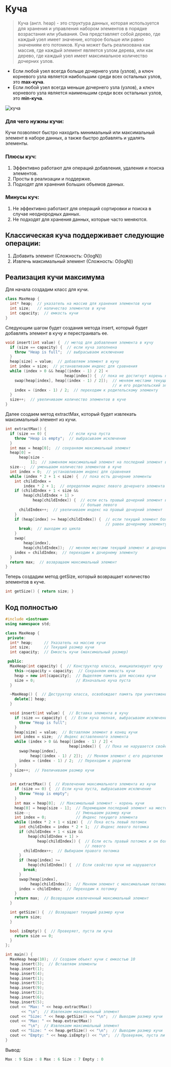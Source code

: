 # Куча
>Куча (англ. heap) - это структура данных, которая используется для хранения и управления набором элементов в порядке возрастания или убывания. Она представляет собой дерево, где каждый узел имеет значение, которое больше или равно значениям его потомков. Куча может быть реализована как массив, где каждый элемент является узлом дерева, или как дерево, где каждый узел имеет максимальное количество дочерних узлов.

* Если любой узел всегда больше дочернего узла (узлов), а ключ корневого узла является наибольшим среди всех остальных узлов, это __max-куча__.
* Если любой узел всегда меньше дочернего узла (узлов), а ключ корневого узла является наименьшим среди всех остальных узлов, это __min-куча__.

![куча](./heaps.jpg)
### Для чего нужны кучи:
Кучи позволяют быстро находить минимальный или максимальный элемент в наборе данных, а также быстро добавлять и удалять элементы. 
### Плюсы куч:
1. Эффективно работают для операций добавления, удаления и поиска элементов.
2. Просты в реализации и поддержке.
3. Подходят для хранения больших объемов данных.
### Минусы куч:
1. Не эффективно работают для операций сортировки и поиска в случае неоднородных данных.
2. Не подходят для хранения данных, которые часто меняются.
## Классическая куча поддерживает следующие операции:
1. Добавить элемент (Сложность: O(logN))
3. Извлечь максимальный элемент (Сложность: O(logN)) 
## Реализация кучи максимума
Для начала создадим класс для кучи.

```cpp
class MaxHeap {
  int* heap;  // указатель на массив для хранения элементов кучи
  int size;   // количество элементов в куче
  int capacity;  // емкость кучи
}
```
Следующим шагом будет создания метода insert, который будет добавлять элемент в кучу и перестраивать ее.
```cpp
void insert(int value) {  // метод для добавления элемента в кучу
  if (size == capacity) {  // если куча заполнена
    throw "Heap is full";  // выбрасываем исключение
  }
  heap[size] = value;  // добавляем элемент в кучу
  int index = size;  // устанавливаем индекс для сравнения
  while (index > 0 && heap[(index - 1) / 2] <
                          heap[index]) {  // пока не достигнут корень кучи
    swap(heap[index], heap[(index - 1) / 2]);  // меняем местами текущий элемент
                                               // и его родительский элемент
    index = (index - 1) / 2;  // переходим к родительскому элементу
  }
  size++;  // увеличиваем количество элементов в куче
}
```
Далее создаем метод extractMax, который будет извлекать максимальный элемент из кучи.

```cpp
int extractMax() {
  if (size == 0) {          // если куча пуста
    throw "Heap is empty";  // выбрасываем исключение
  }
  int max = heap[0];  // сохраняем максимальный элемент
  heap[0] =
      heap[size -
           1];  // заменяем максимальный элемент на последний элемент в куче
  size--;  // уменьшаем количество элементов в куче
  int index = 0;  // устанавливаем индекс для сравнения
  while (index * 2 + 1 < size) {  // пока есть дочерние элементы
    int childIndex =
        index * 2 + 1;  // определяем индекс левого дочернего элемента
    if (childIndex + 1 < size &&
        heap[childIndex + 1] >
            heap[childIndex]) {  // если есть правый дочерний элемент и он
                                 // больше левого
      childIndex++;  // увеличиваем индекс на правый дочерний элемент
    }
    if (heap[index] >= heap[childIndex]) {  // если текущий элемент больше или
                                            // равен дочернему элементу
      break;  // выходим из цикла
    }
    swap(
        heap[index],
        heap[childIndex]);  // меняем местами текущий элемент и дочерний элемент
    index = childIndex;  // переходим к дочернему элементу
  }
  return max;  // возвращаем максимальный элемент
}

```
Теперь создадим метод getSize, который возвращает количество  элементов в куче.
```cpp
int getSize() { return size; }
```
## Код полностью

```cpp
#include <iostream>
using namespace std;

class MaxHeap {
 private:
  int* heap;     // Указатель на массив кучи
  int size;      // Текущий размер кучи
  int capacity;  // Емкость кучи (максимальный размер)

 public:
  MaxHeap(int capacity) {  // Конструктор класса, инициализирует кучу
    this->capacity = capacity;  // Сохраняем емкость кучи
    heap = new int[capacity];  // Выделяем память для массива кучи
    size = 0;                  // Изначально куча пуста
  }

  ~MaxHeap() {  // Деструктор класса, освобождает память при уничтожении объекта
    delete[] heap;
  }

  void insert(int value) {  // Вставка элемента в кучу
    if (size == capacity) {  // Если куча полная, выбрасываем исключение
      throw "Heap is full";
    }
    heap[size] = value;  // Вставляем элемент в конец кучи
    int index = size;  // Индекс вставленного элемента
    while (index > 0 && heap[(index - 1) / 2] <
                            heap[index]) {  // Пока не нарушается свойство кучи
      swap(heap[index],
           heap[(index - 1) / 2]);  // Меняем элемент с его родителем
      index = (index - 1) / 2;  // Переходим к родителю
    }
    size++;  // Увеличиваем размер кучи
  }

  int extractMax() {  // Извлечение максимального элемента из кучи
    if (size == 0) {  // Если куча пуста, выбрасываем исключение
      throw "Heap is empty";
    }
    int max = heap[0];  // Максимальный элемент - корень кучи
    heap[0] = heap[size - 1];  // Перемещаем последний элемент на место корня
    size--;                    // Уменьшаем размер кучи
    int index = 0;             // Индекс текущего элемента
    while (index * 2 + 1 < size) {  // Пока есть левый потомок
      int childIndex = index * 2 + 1;  // Индекс левого потомка
      if (childIndex + 1 < size &&
          heap[childIndex + 1] >
              heap[childIndex]) {  // Если есть правый потомок и он больше
                                   // левого
        childIndex++;  // Выбираем правого потомка
      }
      if (heap[index] >=
          heap[childIndex]) {  // Если свойство кучи не нарушается
        break;
      }
      swap(heap[index],
           heap[childIndex]);  // Меняем элемент с максимальным потомком
      index = childIndex;  // Переходим к потомку
    }
    return max;  // Возвращаем извлеченный максимальный элемент
  }

  int getSize() {  // Возвращает текущий размер кучи
    return size;
  }

  bool isEmpty() {  // Проверяет, пуста ли куча
    return size == 0;
  }
};

int main() {
  MaxHeap heap(10);  // Создаем объект кучи с емкостью 10
  heap.insert(3);  // Вставляем элементы
  heap.insert(1);
  heap.insert(4);
  heap.insert(1);
  heap.insert(5);
  heap.insert(9);
  heap.insert(2);
  heap.insert(6);
  heap.insert(5);
  cout << "Max: " << heap.extractMax()
       << "\n";  // Извлекаем максимальный элемент
  cout << "Size: " << heap.getSize() << "\n";  // Выводим размер кучи
  cout << "Max: " << heap.extractMax()
       << "\n";  // Извлекаем максимальный элемент
  cout << "Size: " << heap.getSize() << "\n";  // Выводим размер кучи
  cout << "Empty: " << heap.isEmpty() << "\n";  // Проверяем, пуста ли куча
}

```
Вывод:

```cpp
Max : 9 Size : 8 Max : 6 Size : 7 Empty : 0

```